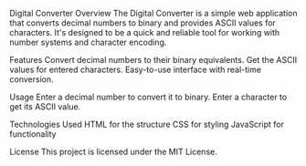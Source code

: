 Digital Converter
Overview
The Digital Converter is a simple web application that converts decimal numbers to binary and provides ASCII values for characters. It's designed to be a quick and reliable tool for working with number systems and character encoding.

Features
Convert decimal numbers to their binary equivalents.
Get the ASCII values for entered characters.
Easy-to-use interface with real-time conversion.

Usage
Enter a decimal number to convert it to binary.
Enter a character to get its ASCII value.

Technologies Used
HTML for the structure
CSS for styling
JavaScript for functionality

License
This project is licensed under the MIT License.
